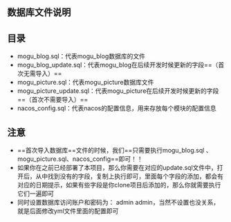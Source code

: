 ## 数据库文件说明

## 目录

- mogu_blog.sql：代表mogu_blog数据库的文件
- mogu_blog_update.sql：代表mogu_blog在后续开发时候更新的字段==（首次无需导入）==
- mogu_picture.sql：代表mogu_picture数据库文件
- mogu_picture_update.sql：代表mogu_picture在后续开发时候更新的字段==（首次不需要导入）==
- nacos_config.sql：代表nacos的配置信息，用来存放每个模块的配置信息

## 注意

- ==首次导入数据库==文件的时候，我们==只需要执行mogu_blog.sql 、 mogu_picture.sql、nacos_config==即可！！
- 如果你在之前已经部署了本项目，那么你需要在对应的update.sql文件中，打开后，从中找到没有的字段，复制上执行即可，里面每个字段的添加，都会有对应的日期提示，如果有些字段是你clone项目后添加的，那么你就需要执行它们一遍即可
- 同时设置数据库访问账户和密码为： admin  admin，当然不设置也没关系，就是后面修改yml文件里面的配置即可